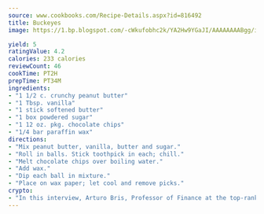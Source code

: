 ```yaml
---
source: www.cookbooks.com/Recipe-Details.aspx?id=816492
title: Buckeyes
image: https://1.bp.blogspot.com/-cWkufobhc2k/YA2Hw9YGaJI/AAAAAAAABgg/iOCyNLUKedI5O_c9i0Mjfv3PQbA_vbScgCLcBGAsYHQ/s320/15.png

yield: 5
ratingValue: 4.2
calories: 233 calories
reviewCount: 46
cookTime: PT2H
prepTime: PT34M
ingredients:
- "1 1/2 c. crunchy peanut butter"
- "1 Tbsp. vanilla"
- "1 stick softened butter"
- "1 box powdered sugar"
- "1 12 oz. pkg. chocolate chips"
- "1/4 bar paraffin wax"
directions:
- "Mix peanut butter, vanilla, butter and sugar."
- "Roll in balls. Stick toothpick in each; chill."
- "Melt chocolate chips over boiling water."
- "Add wax."
- "Dip each ball in mixture."
- "Place on wax paper; let cool and remove picks."
crypto:
- "In this interview, Arturo Bris, Professor of Finance at the top-ranked business school IMD in Switzerland, analyses the risks associated with bitcoin."
---
```

